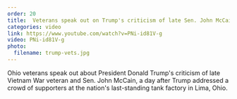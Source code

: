```yaml
---
order: 20
title:  Veterans speak out on Trump's criticism of late Sen. John McCain
categories: video
link: https://www.youtube.com/watch?v=PNi-id81V-g
video: PNi-id81V-g
photo:
  filename: trump-vets.jpg
---
```


Ohio veterans speak out about President Donald Trump's criticism of late Vietnam War veteran and Sen. John McCain, a day after Trump addressed a crowd of supporters at the nation's last-standing tank factory in Lima, Ohio.